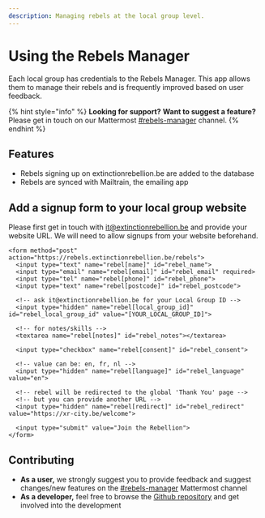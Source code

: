 ```yaml
---
description: Managing rebels at the local group level.
---
```


# Using the Rebels Manager

Each local group has credentials to the Rebels Manager. This app allows them to manage their rebels and is frequently improved based on user feedback.

{% hint style="info" %}
**Looking for support?** **Want to suggest a feature?** Please get in touch on our Mattermost [\#rebels-manager](https://organise.earth/xrbelgium/channels/rebels-manager) channel.
{% endhint %}

## Features

* Rebels signing up on extinctionrebellion.be are added to the database
* Rebels are synced with Mailtrain, the emailing app

## Add a signup form to your local group website

Please first get in touch with [it@extinctionrebellion.be](mailto:it@extinctionrebellion.be) and provide your website URL. We will need to allow signups from your website beforehand.

```markup
<form method="post" action="https://rebels.extinctionrebellion.be/rebels">
  <input type="text" name="rebel[name]" id="rebel_name">
  <input type="email" name="rebel[email]" id="rebel_email" required>
  <input type="tel" name="rebel[phone]" id="rebel_phone">
  <input type="text" name="rebel[postcode]" id="rebel_postcode">

  <!-- ask it@extinctionrebellion.be for your Local Group ID -->
  <input type="hidden" name="rebel[local_group_id]" id="rebel_local_group_id" value="[YOUR_LOCAL_GROUP_ID]">

  <!-- for notes/skills -->
  <textarea name="rebel[notes]" id="rebel_notes"></textarea>

  <input type="checkbox" name="rebel[consent]" id="rebel_consent">

  <!-- value can be: en, fr, nl -->
  <input type="hidden" name="rebel[language]" id="rebel_language" value="en">

  <!-- rebel will be redirected to the global 'Thank You' page -->
  <!-- but you can provide another URL -->
  <input type="hidden" name="rebel[redirect]" id="rebel_redirect" value="https://xr-city.be/welcome">

  <input type="submit" value="Join the Rebellion">
</form>
```

## Contributing

* **As a user,** we strongly suggest you to provide feedback and suggest changes/new features on the [\#rebels-manager](https://organise.earth/xrbelgium/channels/rebels-manager) Mattermost channel
* **As a developer,** feel free to browse the [Github repository](https://github.com/extinctionrebellion/RebelsManager) and get involved into the development

